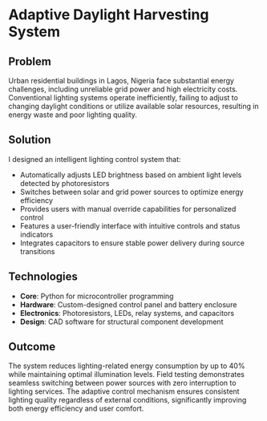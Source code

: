# Adaptive Daylight Harvesting System

## Problem

Urban residential buildings in Lagos, Nigeria face substantial energy challenges, including unreliable grid power and high electricity costs. Conventional lighting systems operate inefficiently, failing to adjust to changing daylight conditions or utilize available solar resources, resulting in energy waste and poor lighting quality.

## Solution

I designed an intelligent lighting control system that:

- Automatically adjusts LED brightness based on ambient light levels detected by photoresistors
- Switches between solar and grid power sources to optimize energy efficiency
- Provides users with manual override capabilities for personalized control
- Features a user-friendly interface with intuitive controls and status indicators
- Integrates capacitors to ensure stable power delivery during source transitions

## Technologies

- **Core**: Python for microcontroller programming
- **Hardware**: Custom-designed control panel and battery enclosure
- **Electronics**: Photoresistors, LEDs, relay systems, and capacitors
- **Design**: CAD software for structural component development

## Outcome

The system reduces lighting-related energy consumption by up to 40% while maintaining optimal illumination levels. Field testing demonstrates seamless switching between power sources with zero interruption to lighting services. The adaptive control mechanism ensures consistent lighting quality regardless of external conditions, significantly improving both energy efficiency and user comfort.
